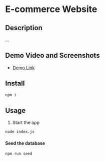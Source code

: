 # E-commerce Website

## Description

...

## Demo Video and Screenshots

- [Demo Link]()

## Install

```sh
npm i
```

## Usage

1. Start the app

```sh
node index.js
```

#### Seed the database

```sh
npm run seed
```
